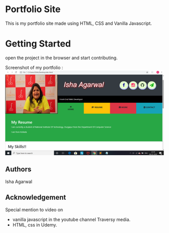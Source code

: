 # Portfolio Site 

This is my portfolio site made using HTML, CSS and Vanilla Javascript.

# Getting Started 

open the project in the browser and start contributing.

Screenshot of my portfolio : 
![alt text](screenshot.png "Screenshot of the portfolio")

## Authors 

Isha Agarwal

## Acknowledgement

Special mention to video on 
* vanilla javascript in the youtube channel Traversy media.
* HTML, css in Udemy.







